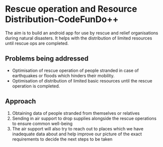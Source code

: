 # Rescue operation and Resource Distribution-CodeFunDo++

The aim is to build an android app for use by rescue and relief organisations during natural disasters. It helps with the distribution of limited resources until rescue ops are completed. 

## Problems being addressed

* Optimisation of rescue operation of people stranded in case of earthquakes or floods which hinders their mobility.
* Optimisation of distribution of limited basic resources until the rescue operation is completed.

## Approach

1) Obtaining data of people stranded from themselves or relatives
2) Sending in air support to drop supplies alongside the rescue operations to ensure common well-being
3) The air support will also try to reach out to places which we have inadequate data about and help improve our picture of the exact requirements to decide the next steps to be taken

